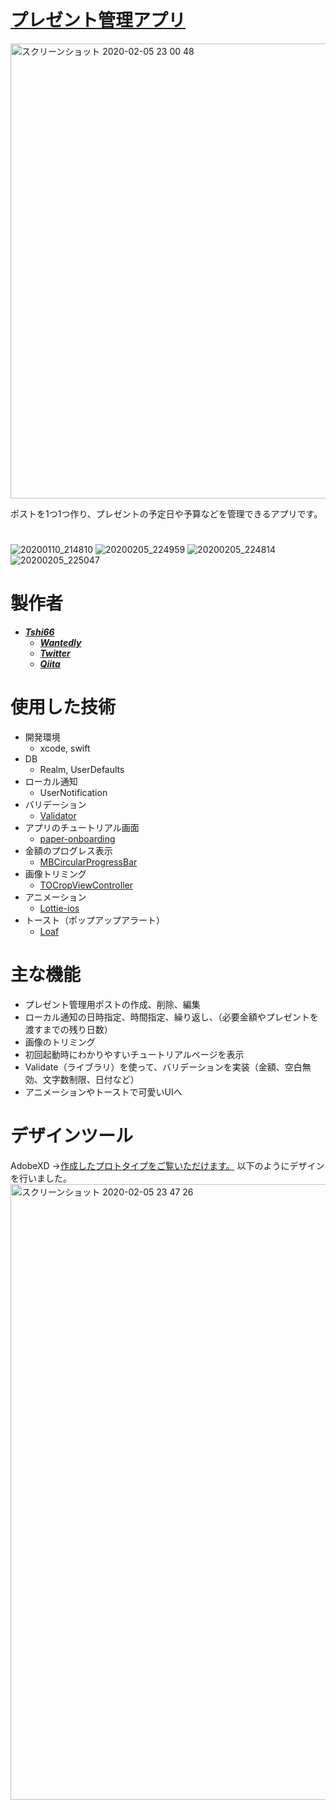 # [プレゼント管理アプリ](https://apps.apple.com/jp/app/%E3%83%97%E3%83%AC%E3%82%BC%E3%83%B3%E3%83%88%E7%AE%A1%E7%90%86/id1497484818)
<img width="728" alt="スクリーンショット 2020-02-05 23 00 48" src="https://user-images.githubusercontent.com/47974150/73848915-5cdee200-486c-11ea-9b05-2781c07234f1.png">

ポストを1つ1つ作り、プレゼントの予定日や予算などを管理できるアプリです。

#

![20200110_214810](https://user-images.githubusercontent.com/47974150/72154744-c8ac6700-33f4-11ea-9583-ce14a7c8f592.GIF)
![20200205_224959](https://user-images.githubusercontent.com/47974150/73849300-0faf4000-486d-11ea-8fb8-12584f02fe38.GIF)
![20200205_224814](https://user-images.githubusercontent.com/47974150/73849264-fc9c7000-486c-11ea-849e-737aaf1c8ec3.GIF)
![20200205_225047](https://user-images.githubusercontent.com/47974150/73849385-2d7ca500-486d-11ea-9238-325325aaf797.GIF)

# 製作者
+ [***Tshi66***](https://github.com/Tshi66)
    + [***Wantedly***](https://www.wantedly.com/users/99532404)
    + [***Twitter***](https://twitter.com/Takahir10791670)
    + [***Qiita***](https://qiita.com/Tsh-43879562)

# 使用した技術
  + 開発環境
      + xcode, swift 
  + DB
      + Realm, UserDefaults
  + ローカル通知
      + UserNotification
  + バリデーション 
      + [Validator](https://github.com/adamwaite/Validator)
  + アプリのチュートリアル画面
      + [paper-onboarding](https://github.com/Ramotion/paper-onboarding)
  + 金額のプログレス表示
      + [MBCircularProgressBar](https://github.com/MatiBot/MBCircularProgressBar)
  + 画像トリミング
      + [TOCropViewController](https://github.com/TimOliver/TOCropViewController)
  + アニメーション
    + [Lottie-ios](https://github.com/airbnb/lottie-ios)
  + トースト（ポップアップアラート）
    + [Loaf](https://github.com/schmidyy/Loaf)
      
# 主な機能
  + プレゼント管理用ポストの作成、削除、編集
  + ローカル通知の日時指定、時間指定、繰り返し、（必要金額やプレゼントを渡すまでの残り日数）
  + 画像のトリミング
  + 初回起動時にわかりやすいチュートリアルページを表示
  + Validate（ライブラリ）を使って、バリデーションを実装（金額、空白無効、文字数制限、日付など）
  + アニメーションやトーストで可愛いUIへ
  

# デザインツール

AdobeXD
→[作成したプロトタイプをご覧いただけます。](https://xd.adobe.com/view/170dd0bc-ee66-4eb9-7f09-06548c65ce7f-613c/?fullscreen&hints=off)
以下のようにデザインを行いました。
<img width="985" alt="スクリーンショット 2020-02-05 23 47 26" src="https://user-images.githubusercontent.com/47974150/73852151-0d9bb000-4872-11ea-8bbf-0e98bab13a02.png">
